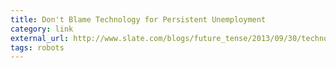 ```yaml
---
title: Don't Blame Technology for Persistent Unemployment
category: link
external_url: http://www.slate.com/blogs/future_tense/2013/09/30/technology_isn_t_taking_all_of_our_jobs.html
tags: robots
---
```

